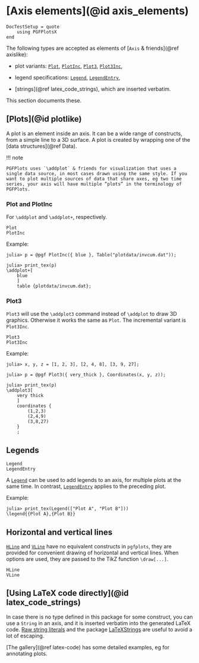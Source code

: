 # [Axis elements](@id axis_elements)

```@meta
DocTestSetup = quote
    using PGFPlotsX
end
```

The following types are accepted as elements of [`Axis` & friends](@ref axislike):

- plot variants: [`Plot`](@ref), [`PlotInc`](@ref), [`Plot3`](@ref), [`Plot3Inc`](@ref),

- legend specifications: [`Legend`](@ref), [`LegendEntry`](@ref),

- [strings](@ref latex_code_strings), which are inserted verbatim.

This section documents these.

## [Plots](@id plotlike)

A plot is an element inside an axis. It can be a wide range of constructs, from a simple line to a 3D surface. A plot is created by wrapping one of the [data structures](@ref Data).

!!! note

    PGFPlots uses `\addplot` & friends for visualization that uses a single data source, in most cases drawn using the same style. If you want to plot multiple sources of data that share axes, eg two time series, your axis will have multiple “plots” in the terminology of PGFPlots.

### Plot and PlotInc

For `\addplot` and `\addplot+`, respectively.

```@docs
Plot
PlotInc
```

Example:

```jldoctest
julia> p = @pgf PlotInc({ blue }, Table("plotdata/invcum.dat"));

julia> print_tex(p)
\addplot+[
    blue
    ]
    table {plotdata/invcum.dat};
```

### Plot3

`Plot3` will use the `\addplot3` command instead of `\addplot` to draw 3D graphics.
Otherwise it works the same as `Plot`. The incremental variant is `Plot3Inc`.

```@docs
Plot3
Plot3Inc
```

Example:

```jldoctest
julia> x, y, z = [1, 2, 3], [2, 4, 8], [3, 9, 27];

julia> p = @pgf Plot3({ very_thick }, Coordinates(x, y, z));

julia> print_tex(p)
\addplot3[
    very thick
    ]
    coordinates {
        (1,2,3)
        (2,4,9)
        (3,8,27)
    }
    ;
```

## Legends

```@docs
Legend
LegendEntry
```

A [`Legend`](@ref) can be used to add legends to an axis, for multiple plots at the same time. In contrast, [`LegendEntry`](@ref) applies to the preceding plot.

Example:

```jldoctest
julia> print_tex(Legend(["Plot A", "Plot B"]))
\legend{{Plot A},{Plot B}}
```

## Horizontal and vertical lines

[`HLine`](@ref) and [`VLine`](@ref) have no equivalent constructs in `pgfplots`, they are provided for convenient drawing of horizontal and vertical lines. When options are used, they are passed to the TikZ function `\draw[...]`.

```@docs
HLine
VLine
```

## [Using LaTeX code directly](@id latex_code_strings)

In case there is no type defined in this package for some construct, you can use a `String` in an axis, and it is inserted verbatim into the generated LaTeX code. [Raw string literals](https://docs.julialang.org/en/latest/manual/strings/#man-raw-string-literals-1) and the package [LaTeXStrings](https://github.com/stevengj/LaTeXStrings.jl) are useful to avoid a lot of escaping.

[The gallery](@ref latex-code) has some detailed examples, eg for annotating plots.
